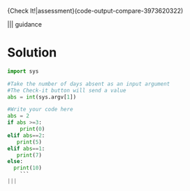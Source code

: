 {Check It!|assessment}(code-output-compare-3973620322)


||| guidance
# Solution
```python
import sys

#Take the number of days absent as an input argument
#The Check-it button will send a value
abs = int(sys.argv[1])

#Write your code here
abs = 2
if abs >=3:
    print(0)
elif abs==2:
   print(5)
elif abs==1:
   print(7)
else:
  print(10)
	```
|||